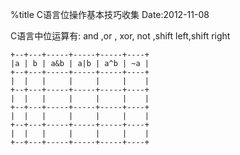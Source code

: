 %title C语言位操作基本技巧收集
Date:2012-11-08

C语言中位运算有: and ,or , xor, not ,shift left,shift right

```
+--+---+-----+-----+-----+----+
|a | b | a&b | a|b | a^b | ~a | 
+--+---+-----+-----+-----+----+
|  |   |     |     |     |    |
+--+---+-----+-----+-----+----+
|  |   |     |     |     |    |
+--+---+-----+-----+-----+----+
|  |   |     |     |     |    |
+--+---+-----+-----+-----+----+
|  |   |     |     |     |    |
+--+---+-----+-----+-----+----+
```
